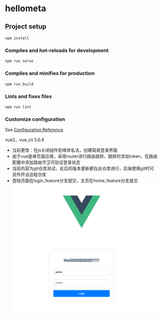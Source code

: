 # hellometa

## Project setup
```
npm install
```

### Compiles and hot-reloads for development
```
npm run serve
```

### Compiles and minifies for production
```
npm run build
```

### Lints and fixes files
```
npm run lint
```

### Customize configuration
See [Configuration Reference](https://cli.vuejs.org/config/).

vue2，vue_cli 5.0.8  
* 当前更改：在js关闭组件驼峰命名法，创建简易登录界面
* 由于vue是单页面应用，采用router进行路由跳转，跳转时添加token，在路由配置中添加路由守卫可验证登录状态
* 当前内容为git仓库测试，此后的版本更新都在此仓库进行，后端使用git时可另外开设远程仓库
* 登陆页面在login_feature分支提交，主页在home_feature分支提交
![alt text](image.png)